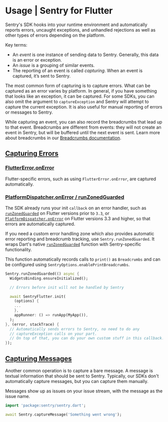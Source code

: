 # Usage | Sentry for Flutter

Sentry's SDK hooks into your runtime environment and automatically reports errors, uncaught exceptions, and unhandled rejections as well as other types of errors depending on the platform.

Key terms:

* An *event* is one instance of sending data to Sentry. Generally, this data is an error or exception.
* An *issue* is a grouping of similar events.
* The reporting of an event is called *capturing*. When an event is captured, it’s sent to Sentry.

The most common form of capturing is to capture errors. What can be captured as an error varies by platform. In general, if you have something that looks like an exception, it can be captured. For some SDKs, you can also omit the argument to `captureException` and Sentry will attempt to capture the current exception. It is also useful for manual reporting of errors or messages to Sentry.

While capturing an event, you can also record the breadcrumbs that lead up to that event. Breadcrumbs are different from events: they will not create an event in Sentry, but will be buffered until the next event is sent. Learn more about breadcrumbs in our [Breadcrumbs documentation](https://docs.sentry.io/platforms/dart/guides/flutter/enriching-events/breadcrumbs.md).

## [Capturing Errors](https://docs.sentry.io/platforms/dart/guides/flutter/usage.md#capturing-errors)

### [FlutterError.onError](https://docs.sentry.io/platforms/dart/guides/flutter/usage.md#fluttererroronerror)

Flutter-specific errors, such as using `FlutterError.onError`, are captured automatically.

### [PlatformDispatcher.onError / runZonedGuarded](https://docs.sentry.io/platforms/dart/guides/flutter/usage.md#platformdispatcheronerror--runzonedguarded)

The SDK already runs your init `callback` on an error handler, such as [`runZonedGuarded`](https://api.flutter.dev/flutter/dart-async/runZonedGuarded.html) on Flutter versions prior to `3.3`, or [`PlatformDispatcher.onError`](https://api.flutter.dev/flutter/dart-ui/PlatformDispatcher/onError.html) on Flutter versions 3.3 and higher, so that errors are automatically captured.

If you need a custom error handling zone which also provides automatic error reporting and breadcrumb tracking, use `Sentry.runZonedGuarded`. It wraps Dart's native [`runZonedGuarded`](https://api.flutter.dev/flutter/dart-async/runZonedGuarded.html) function with Sentry-specific functionality.

This function automatically records calls to `print()` as `Breadcrumbs` and can be configured using `SentryOptions.enablePrintBreadcrumbs`.

```dart
Sentry.runZonedGuarded(() async {
  WidgetsBinding.ensureInitialized();

  // Errors before init will not be handled by Sentry

  await SentryFlutter.init(
    (options) {
    ...
    },
    appRunner: () => runApp(MyApp()),
  );
}, (error, stackTrace) {
  // Automatically sends errors to Sentry, no need to do any
  // captureException calls on your part.
  // On top of that, you can do your own custom stuff in this callback.
});
```

## [Capturing Messages](https://docs.sentry.io/platforms/dart/guides/flutter/usage.md#capturing-messages)

Another common operation is to capture a bare message. A message is textual information that should be sent to Sentry. Typically, our SDKs don't automatically capture messages, but you can capture them manually.

Messages show up as issues on your issue stream, with the message as the issue name.

```dart
import 'package:sentry/sentry.dart';

await Sentry.captureMessage('Something went wrong');
```

